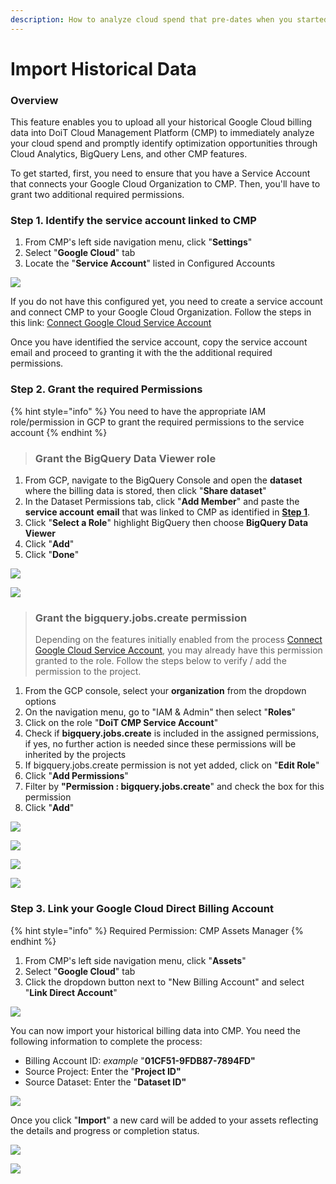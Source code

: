 ```yaml
---
description: How to analyze cloud spend that pre-dates when you started using the CMP
---
```


# Import Historical Data

### Overview

This feature enables you to upload all your historical Google Cloud billing data into DoiT Cloud Management Platform \(CMP\) to immediately analyze your cloud spend and promptly identify optimization opportunities through Cloud Analytics, BigQuery Lens, and other CMP features.

To get started, first, you need to ensure that you have a Service Account that connects your Google Cloud Organization to CMP. Then, you'll have to grant two additional required permissions.

### Step 1. Identify the service account linked to CMP

1. From CMP's left side navigation menu, click "**Settings**"
2. Select "**Google Cloud**" tab
3. Locate the "**Service Account**" listed in Configured Accounts

![](../.gitbook/assets/image%20%28103%29.png)

If you do not have this configured yet, you need to create a service account and connect CMP to your Google Cloud Organization. Follow the steps in this link: [Connect Google Cloud Service Account](https://help.doit-intl.com/google-cloud/connect-google-cloud-service-account)

Once you have identified the service account, copy the service account email and proceed to granting it with the the additional required permissions.



### Step 2. Grant the required Permissions

{% hint style="info" %}
You need to have the appropriate IAM role/permission in GCP to grant the required permissions to the service account
{% endhint %}

> ###  Grant the **BigQuery Data Viewer role**

1. From GCP, navigate to the BigQuery Console and open the **dataset** where the billing data is stored, then click  "**Share dataset**"
2. In the Dataset Permissions tab, click "**Add Member**" and paste the **service account** **email** that was linked to CMP as identified in [**Step 1**](import-historical-billing-data.md#step-1-identify-the-service-account-linked-to-cmp).
3. Click "**Select a Role**" highlight BigQuery then choose **BigQuery Data Viewer**
4. Click "**Add**" 
5. Click "**Done**"

![](../.gitbook/assets/image%20%2896%29.png)

![](../.gitbook/assets/image%20%2894%29.png)



> ### Grant the **bigquery.jobs.create permission**
>
> Depending on the features initially enabled from the process [Connect Google Cloud Service Account](https://help.doit-intl.com/google-cloud/connect-google-cloud-service-account), you may already have this permission granted to the role. Follow the steps below to verify / add the permission to the project.

1. From the GCP console, select your **organization** from the dropdown options
2.  On the navigation menu, go to "IAM & Admin" then select "**Roles**"
3. Click on the role "**DoiT CMP Service Account**"
4. Check if **bigquery.jobs.create** is included in the assigned permissions, if yes, no further action is needed since these permissions will be inherited by the projects
5. If bigquery.jobs.create permission is not yet added, click on "**Edit Role**"
6. Click "**Add Permissions**"
7. Filter by **"Permission : bigquery.jobs.create**" and check the box for this permission
8. Click "**Add**"

![](../.gitbook/assets/image%20%28116%29.png)

![](../.gitbook/assets/image%20%28117%29.png)

![](../.gitbook/assets/image%20%28108%29.png)

![](../.gitbook/assets/image%20%28112%29.png)



### Step 3. Link your Google Cloud Direct Billing Account

{% hint style="info" %}
Required Permission: CMP Assets Manager
{% endhint %}

1. From CMP's left side navigation menu, click "**Assets**"
2. Select "**Google Cloud**" tab
3. Click the dropdown button next to "New Billing Account" and select "**Link Direct Account**"

![](../.gitbook/assets/image%20%28107%29.png)

You can now import your historical billing data into CMP. You need the following information to complete the process:

* Billing Account ID: _example_ "**01CF51-9FDB87-7894FD"**
* Source Project: Enter the "**Project ID"**
* Source Dataset: Enter the "**Dataset ID"**

![](../.gitbook/assets/image%20%28161%29.png)

Once you click "**Import**" a new card will be added to your assets reflecting the details and progress or completion status.  

![](../.gitbook/assets/image%20%28115%29.png)

![](../.gitbook/assets/image%20%28118%29%20%281%29%20%281%29.png)

